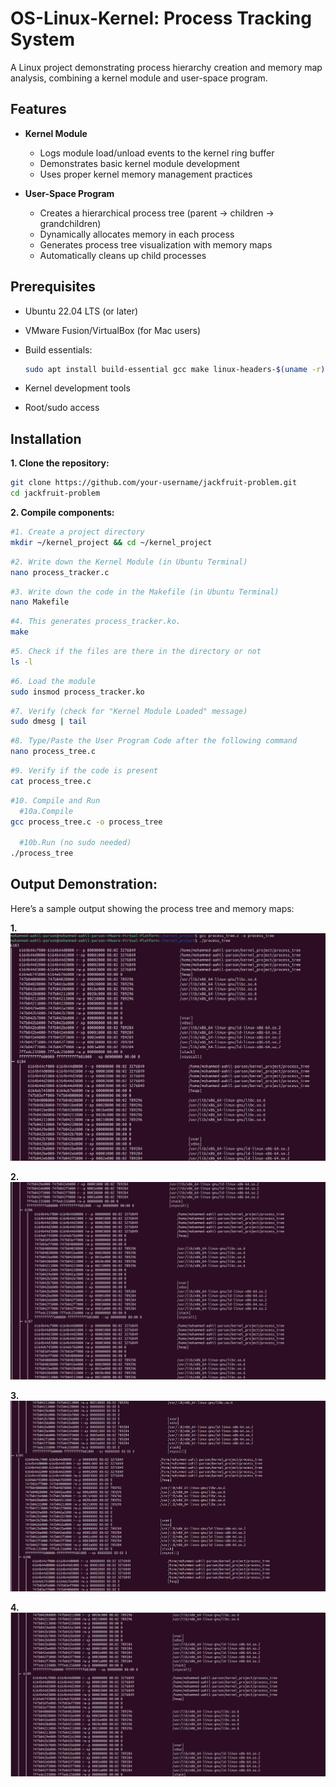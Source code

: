 # OS-Linux-Kernel: Process Tracking System

A Linux project demonstrating process hierarchy creation and memory map analysis, combining a kernel module and user-space program.

## Features

- **Kernel Module**
  - Logs module load/unload events to the kernel ring buffer
  - Demonstrates basic kernel module development
  - Uses proper kernel memory management practices

- **User-Space Program**
  - Creates a hierarchical process tree (parent → children → grandchildren)
  - Dynamically allocates memory in each process
  - Generates process tree visualization with memory maps
  - Automatically cleans up child processes

## Prerequisites

- Ubuntu 22.04 LTS (or later)
- VMware Fusion/VirtualBox (for Mac users)
- Build essentials:
  ```bash
  sudo apt install build-essential gcc make linux-headers-$(uname -r)
  ```

- Kernel development tools
- Root/sudo access

## Installation
**1. Clone the repository:**
```bash
git clone https://github.com/your-username/jackfruit-problem.git
cd jackfruit-problem
```
**2. Compile components:**
```bash
#1. Create a project directory
mkdir ~/kernel_project && cd ~/kernel_project
```

```bash
#2. Write down the Kernel Module (in Ubuntu Terminal)
nano process_tracker.c
```

```bash
#3. Write down the code in the Makefile (in Ubuntu Terminal)
nano Makefile
```

```bash
#4. This generates process_tracker.ko.
make
```

```bash
#5. Check if the files are there in the directory or not
ls -l
```

```bash
#6. Load the module
sudo insmod process_tracker.ko
```

```bash
#7. Verify (check for "Kernel Module Loaded" message)
sudo dmesg | tail
```

```bash
#8. Type/Paste the User Program Code after the following command
nano process_tree.c
```

```bash
#9. Verify if the code is present
cat process_tree.c
```
```bash
#10. Compile and Run
  #10a.Compile
gcc process_tree.c -o process_tree

  #10b.Run (no sudo needed)
./process_tree
```
## Output Demonstration:

Here’s a sample output showing the process tree and memory maps:

**1.**
![Process Tree Output](./1-OS.png)

**2.**
![Process Tree Output](./2-OS.png)

**3.**
![Process Tree Output](./3-OS.png)

**4.**
![Process Tree Output](./4-OS.png)
